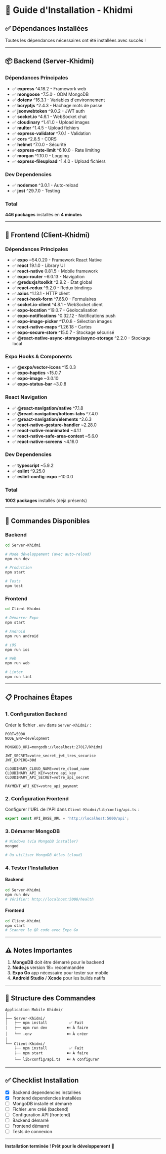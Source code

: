 # 🔧 Guide d'Installation - Khidmi

## ✅ Dépendances Installées

Toutes les dépendances nécessaires ont été installées avec succès !

---

## 📦 Backend (Server-Khidmi)

### Dépendances Principales
- ✅ **express** ^4.18.2 - Framework web
- ✅ **mongoose** ^7.5.0 - ODM MongoDB
- ✅ **dotenv** ^16.3.1 - Variables d'environnement
- ✅ **bcryptjs** ^2.4.3 - Hachage mots de passe
- ✅ **jsonwebtoken** ^9.0.2 - JWT auth
- ✅ **socket.io** ^4.6.1 - WebSocket chat
- ✅ **cloudinary** ^1.41.0 - Upload images
- ✅ **multer** ^1.4.5 - Upload fichiers
- ✅ **express-validator** ^7.0.1 - Validation
- ✅ **cors** ^2.8.5 - CORS
- ✅ **helmet** ^7.0.0 - Sécurité
- ✅ **express-rate-limit** ^6.10.0 - Rate limiting
- ✅ **morgan** ^1.10.0 - Logging
- ✅ **express-fileupload** ^1.4.0 - Upload fichiers

### Dev Dependencies
- ✅ **nodemon** ^3.0.1 - Auto-reload
- ✅ **jest** ^29.7.0 - Testing

### Total
**446 packages** installés en **4 minutes**

---

## 📱 Frontend (Client-Khidmi)

### Dépendances Principales
- ✅ **expo** ~54.0.20 - Framework React Native
- ✅ **react** 19.1.0 - Library UI
- ✅ **react-native** 0.81.5 - Mobile framework
- ✅ **expo-router** ~6.0.13 - Navigation
- ✅ **@reduxjs/toolkit** ^2.9.2 - État global
- ✅ **react-redux** ^9.2.0 - Redux bindings
- ✅ **axios** ^1.13.1 - HTTP client
- ✅ **react-hook-form** ^7.65.0 - Formulaires
- ✅ **socket.io-client** ^4.8.1 - WebSocket client
- ✅ **expo-location** ^19.0.7 - Géolocalisation
- ✅ **expo-notifications** ^0.32.12 - Notifications push
- ✅ **expo-image-picker** ^17.0.8 - Sélection images
- ✅ **react-native-maps** ^1.26.18 - Cartes
- ✅ **expo-secure-store** ^15.0.7 - Stockage sécurisé
- ✅ **@react-native-async-storage/async-storage** ^2.2.0 - Stockage local

### Expo Hooks & Components
- ✅ **@expo/vector-icons** ^15.0.3
- ✅ **expo-haptics** ~15.0.7
- ✅ **expo-image** ~3.0.10
- ✅ **expo-status-bar** ~3.0.8

### React Navigation
- ✅ **@react-navigation/native** ^7.1.8
- ✅ **@react-navigation/bottom-tabs** ^7.4.0
- ✅ **@react-navigation/elements** ^2.6.3
- ✅ **react-native-gesture-handler** ~2.28.0
- ✅ **react-native-reanimated** ~4.1.1
- ✅ **react-native-safe-area-context** ~5.6.0
- ✅ **react-native-screens** ~4.16.0

### Dev Dependencies
- ✅ **typescript** ~5.9.2
- ✅ **eslint** ^9.25.0
- ✅ **eslint-config-expo** ~10.0.0

### Total
**1002 packages** installés (déjà présents)

---

## 🚀 Commandes Disponibles

### Backend

```bash
cd Server-Khidmi

# Mode développement (avec auto-reload)
npm run dev

# Production
npm start

# Tests
npm test
```

### Frontend

```bash
cd Client-Khidmi

# Démarrer Expo
npm start

# Android
npm run android

# iOS
npm run ios

# Web
npm run web

# Linter
npm run lint
```

---

## 📋 Prochaines Étapes

### 1. Configuration Backend

Créer le fichier `.env` dans `Server-Khidmi/` :

```env
PORT=5000
NODE_ENV=development

MONGODB_URI=mongodb://localhost:27017/khidmi

JWT_SECRET=votre_secret_jwt_tres_securise
JWT_EXPIRE=30d

CLOUDINARY_CLOUD_NAME=votre_cloud_name
CLOUDINARY_API_KEY=votre_api_key
CLOUDINARY_API_SECRET=votre_api_secret

PAYMENT_API_KEY=votre_api_payment
```

### 2. Configuration Frontend

Configurer l'URL de l'API dans `Client-Khidmi/lib/config/api.ts` :

```typescript
export const API_BASE_URL = 'http://localhost:5000/api';
```

### 3. Démarrer MongoDB

```bash
# Windows (via MongoDB installer)
mongod

# Ou utiliser MongoDB Atlas (cloud)
```

### 4. Tester l'Installation

#### Backend
```bash
cd Server-Khidmi
npm run dev
# Vérifier: http://localhost:5000/health
```

#### Frontend
```bash
cd Client-Khidmi
npm start
# Scanner le QR code avec Expo Go
```

---

## ⚠️ Notes Importantes

1. **MongoDB** doit être démarré pour le backend
2. **Node.js** version 18+ recommandée
3. **Expo Go** app nécessaire pour tester sur mobile
4. **Android Studio** / **Xcode** pour les builds natifs

---

## 🎯 Structure des Commandes

```
Application Mobile Khidmi/
│
├── Server-Khidmi/
│   ├── npm install          ✅ Fait
│   ├── npm run dev         ⏭️ À faire
│   └── .env                ⏭️ À créer
│
└── Client-Khidmi/
    ├── npm install          ✅ Fait
    ├── npm start           ⏭️ À faire
    └── lib/config/api.ts   ⏭️ À configurer
```

---

## ✅ Checklist Installation

- [x] Backend dependencies installées
- [x] Frontend dependencies installées
- [ ] MongoDB installé et démarré
- [ ] Fichier .env créé (backend)
- [ ] Configuration API (frontend)
- [ ] Backend démarré
- [ ] Frontend démarré
- [ ] Tests de connexion

---

**Installation terminée ! Prêt pour le développement** 🚀

